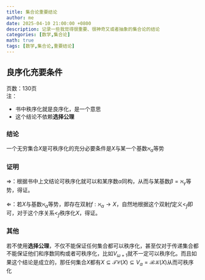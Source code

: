 ```yaml
---
title: 集合论重要结论
author: me
date: 2025-04-10 21:00:00 +0800
description: 记录一些我觉得很重要、很神奇又或者抽象的集合论的结论
categories: [数学,集合论]
math: true
tags: [数学,集合论,重要结论]
---
```

## 良序化充要条件
页数：130页<br>
注：
* 书中秩序化就是良序化，是一个意思
* 这个结论不依赖**选择公理**
### 结论
一个无穷集合$X$是可秩序化的充分必要条件是$X$与某一个基数$\aleph_\alpha$等势
### 证明
⇒：根据书中上文结论可秩序化就可以和某序数$\alpha$同构，从而与某基数$\beta=\aleph_\gamma$等势，得证。<br><br>
⇐：若$X$与基数$\aleph_\alpha$等势，即存在双射$f:\aleph_\alpha\to X$，自然地根据这个双射$f$定义$<_f$即可，对于这个序关系$<_f$秩序化$X$，得证。
### 其他
若不使用**选择公理**，不仅不能保证任何集合都可以秩序化，甚至仅对于传递集合都不能保证他们和序数同构或者可秩序化，比如$V_{\omega+1}$就不一定可以秩序化。而且如果这个结论是成立的，那任何集合$X$都有$X\subseteq \mathcal{TC}(X)\subseteq V_\alpha = \mathcal{RK}(X)$从而可秩序化
